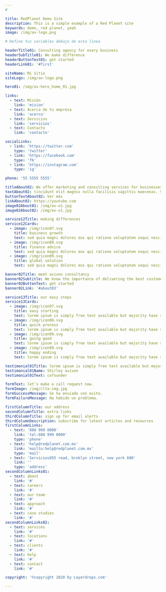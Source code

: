 ```yaml
---
#

title: RedPlanet Demo Site
description: This is a simple example of a Red Planet site
keywords: demo, red planet, yeah
image: /img/av-logo.png

# Define tus variables debajo de esta linea

headerTitle01: Consulting agency for every business
headerSubTitle01: We make difference
headerButtonText01: get started
headerLink01: '#first'

siteName: Mi Sitio
siteLogo: /img/av-logo.png

hero01: /img/av-hero_home_01.jpg

links:
  - text: Misión
    link: 'mision'
  - text: Acerca de tu empresa
    link: 'acerca'
  - text: Servicios
    link: 'servicios'
  - text: Contacto
    link: 'contacto'

socialLinks:
  - link: 'https://twitter.com'
    type: 'twitter'
  - link: 'https://facebook.com'
    type: 'fb'
  - link: 'https://instagram.com'
    type: 'ig'

phone: '55 5555 5555'

titleAbout02: We offer marketing and consulting services for businesses
textAbout02: tincidunt elit magnis nulla facilisis sagittis maecenas. Sapien nunced amet ultrices, dolores sit ipsum velit purus aliquet, massa fringilla leo orci. Lorem ipsum dolors sit amet elit magnis amet ultrices purusrfed aliquet. There are many variations of passages of available but the majority have
buttonTextAbout02: Ver más
linkAbout02: https://youtube.com
image02About01: /img/av-o1.jpg
image02About02: /img/av-o1.jpg

service12Title: making differences
service12Cards:
  - image: /img/icon07.svg
    title: business growth
    text: sed quia magni dolores eos qui ratione voluptatem sequi nesciunt eque porro.
  - image: /img/icon08.svg
    title: finance advice
    text: sed quia magni dolores eos qui ratione voluptatem sequi nesciunt eque porro.
  - image: /img/icon09.svg
    title: global solution
    text: sed quia magni dolores eos qui ratione voluptatem sequi nesciunt eque porro.

banner02Title: meet avivon consultancy
banner02Subtitle: We know the importance of delivering the best customer experience.
banner02ButtonText: get started
banner02Link: '#about03'

service13Title: our easy steps
service13Cards:
  - image: /img/icon07.svg
    title: easy starting
    text: lorem ipsum is simply free text available but majority have suffered.
  - image: /img/icon08.svg
    title: quick process
    text: lorem ipsum is simply free text available but majority have suffered.
  - image: /img/icon09.svg
    title: going good
    text: lorem ipsum is simply free text available but majority have suffered.
  - image: /img/icon09.svg
    title: happy ending
    text: lorem ipsum is simply free text available but majority have suffered.

testimonial01Title: lorem ipsum is simply free text available but majority have suffered.
testimonial01Name: Shirley avivon
testimonial01Text: cofounder

formText: let’s make a call request now.
formImage: /img/clta-img.jpg
formSuccessMessage: Se ha enviado con exito.
formFailureMessage: Ha habido un problema.

firstColumnTitle: our address
secondColumnTitle: extra links
thirdColumnTitle: sign up for email alerts
thirdColumnDescription: subscribe for latest articles and resources
firstColumnLinks:
  - text: '888 999 0000'
    link: 'tel:888 999 0000'
    type: 'phone'
  - text: 'help@redplanet.com.mx'
    link: 'mailto:help@redplanet.com.mx'
    type: 'mail'
  - text: 'Servicios855 road, broklyn street, new york 600'
    link: ''
    type: 'address'
secondColumnLinks01:
  - text: about
    link: '#'
  - text: careers
    link: '#'
  - text: our team
    link: '#'
  - text: approach
    link: '#'
  - text: case studies
    link: '#'
secondColumnLinks02:
  - text: services
    link: '#'
  - text: locations
    link: '#'
  - text: clients
    link: '#'
  - text: help
    link: '#'
  - text: contact
    link: '#'

copyright: '©copyright 2020 by Layerdrops.com'

---
```


<!-- Define tus componentes aquí-->
<div>
  <navigation-01 :site-name="siteName" :site-logo="siteLogo" :links="links" :social-links="socialLinks" :phone="phone" body-classes="border-opacity-50 border-gray-500 fixed top-0 left-0 w-full"></navigation-01>

  <header-01 id="header01" :title="headerTitle01" :sub-title="headerSubTitle01" :image="hero01" :button-text="headerButtonText01" :link="headerLink01" ></header-01>

  <about-02 id="about02" :title="titleAbout02" :text="textAbout02" :image="image02About01" :button-text="buttonTextAbout02" :image01="image02About02" :image02="image02About02" ></about-02>

  <service-12 id="header01" :title="service12Title" :cards="service12Cards" ></service-12>

  <banner-02 id="banner02" :title="banner02Title" :subtitle="banner02Subtitle" :button-text="banner02ButtonText" :link="banner02Link" ></banner-02>

  <service-13 id="header01" :title="service13Title" :cards="service13Cards" ></service-13>

  <testimonial-01 :title="testimonial01Title" :name="testimonial01Name" :text="testimonial01Text" ></testimonial-01>

  <form-01 :text="formText" :image="formImage" :success-message="formSuccessMessage" :failure-message="formFailureMessage" tel body-classes="bg-gray-100" ></form-01>

  <footer-02 :first-column-title="firstColumnTitle" :second-column-title="secondColumnTitle" :third-column-title="thirdColumnTitle" :copyright="copyright" :third-column-description="thirdColumnDescription" :first-column-links="firstColumnLinks" :second-column-links01="secondColumnLinks01" :second-column-links02="secondColumnLinks02" :social-links="socialLinks" ></footer-02>


</div>

